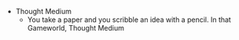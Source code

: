 - Thought Medium
	- You take a paper and you scribble an idea with a pencil. In that Gameworld, Thought Medium
